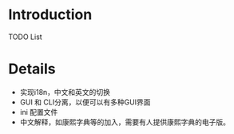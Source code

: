 # Introduction #

TODO List


# Details #


  * 实现i18n，中文和英文的切换
  * GUI 和 CLI分离，以便可以有多种GUI界面
  * ini 配置文件
  * 中文解释，如康熙字典等的加入，需要有人提供康熙字典的电子版。